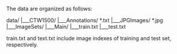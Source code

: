 The data are organized as follows:

data/
   |___CTW1500/
	     |___Annotations/ *.txt
	     |___JPGImages/ *.jpg
	     |___ImageSets/
		         |___Main/
			        |___train.txt
			        |___test.txt

train.txt and text.txt include image indexes of training and test set, respectively.
